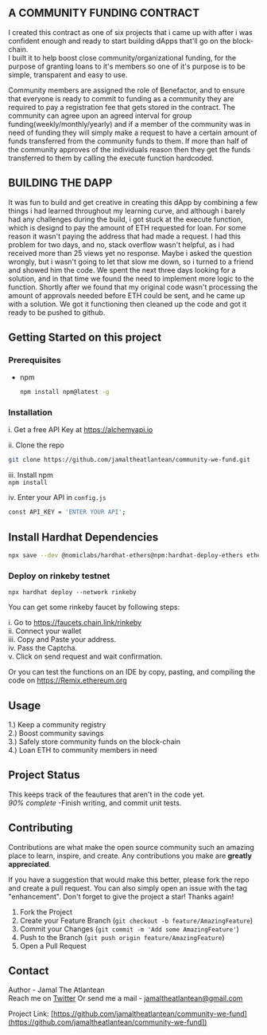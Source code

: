 ## A COMMUNITY FUNDING CONTRACT
I created this contract as one of six projects that i came up with after i was confident enough and ready to start building dApps that'll go on the block-chain.                                                                                                                                                     
I built it to help boost close community/organizational funding, for the purpose of granting loans to it's members so one of it's purpose is to be simple, transparent and easy to use.

Community members are assigned the role of Benefactor, and to ensure that everyone is ready to commit to funding as a community they are required to pay a registration
fee that gets stored in the contract.
The community can agree upon an agreed interval for group funding(weekly/monthly/yearly) and if a member of the community was in need of funding
they will simply make a request to have a certain amount of funds transferred from the community funds to them. If more than half of the 
community approves of the individuals reason then they get the funds transferred to them by calling the execute function hardcoded.                        

## BUILDING THE DAPP

It was fun to build and get creative in creating this dApp by combining a few things i had learned throughout my learning curve, and although i barely had any challenges during the build, i got stuck at the execute function, which is designd to pay the amount of ETH requested for loan. For some reason it wasn't paying the address that had made a request. I had this problem for two days, and no, stack overflow wasn't helpful, as i had received more than 25 views yet no response. Maybe i asked the question wrongly, but i wasn't going to let that slow me down, so i turned to a friend and showed him the code. We spent the next three days looking for a solution, and in that time we found the need to implement more logic to the function. Shortly after we found that my original code wasn't processing the amount of approvals needed before ETH could be sent, and he came up with a solution. We got it functioning then cleaned up the code and got it ready to be pushed to github.


## Getting Started on this project
### Prerequisites
* npm
  ```sh
  npm install npm@latest -g
  ```
  
  
### Installation
  i. Get a free API Key at https://alchemyapi.io
  
  ii. Clone the repo
   ```sh
   git clone https://github.com/jamaltheatlantean/community-we-fund.git
   ```
   iii. Install npm                                                                                                                                     
    ```
    npm install
    ```
                                                                                                                                                           
   iv. Enter your API in `config.js`
   ```sh
   const API_KEY = 'ENTER YOUR API';
   ```
   
   ## Install Hardhat Dependencies
  ```sh
  npx save --dev @nomiclabs/hardhat-ethers@npm:hardhat-deploy-ethers ethers @nomiclabs/hardhat-etherscan @nomiclabs/hardhat-waffle chai ethereum-waffle hardhat hardhat-contract-sizer hardhat-deploy hardhat-gas-reporter prettier prettier-plugin-solidity solhint solidity-coverage dotenv
  ```
   
### Deploy on rinkeby testnet
  ```
  npx hardhat deploy --network rinkeby
  ```
  
  You can get some rinkeby faucet by following steps:
  
  i. Go to https://faucets.chain.link/rinkeby                                                                                                               
  ii. Connect your wallet                                                                                                                                   
  iii. Copy and Paste your address.                                                                                                                         
  iv. Pass the Captcha.                                                                                                                                     
  v. Click on send request and wait confirmation.                                                                                                           
  
  Or you can test the functions on an IDE by copy, pasting, and compiling the code on https://Remix.ethereum.org
   
 ## Usage
 
1.) Keep a community registry                                                                                                                               
2.) Boost community savings                                                                                                                                 
3.) Safely store community funds on the block-chain                                                                                                         
4.) Loan ETH to community members in need                                                                                                                    
  
  
## Project Status
This keeps track of the feautures that aren't in the code yet.                                                                                             
*90% complete*
-Finish writing, and commit unit tests.


 ## Contributing

  Contributions are what make the open source community such an amazing place to learn, inspire, and create. Any contributions you make are **greatly appreciated**.

  If you have a suggestion that would make this better, please fork the repo and create a pull request. You can also simply open an issue with the tag       "enhancement".
  Don't forget to give the project a star! Thanks again!

  1. Fork the Project
  2. Create your Feature Branch (`git checkout -b feature/AmazingFeature`)
  3. Commit your Changes (`git commit -m 'Add some AmazingFeature'`)
  4. Push to the Branch (`git push origin feature/AmazingFeature`)
  5. Open a Pull Request

  
  ## Contact

Author - Jamal The Atlantean                                                                                                                           
Reach me on [Twitter](https://twitter.com/ThatAtlantean)
Or send me a mail - jamaltheatlantean@gmail.com

Project Link: [https://github.com/jamaltheatlantean/community-we-fund](https://github.com/jamaltheatlantean/community-we-fund])
  
